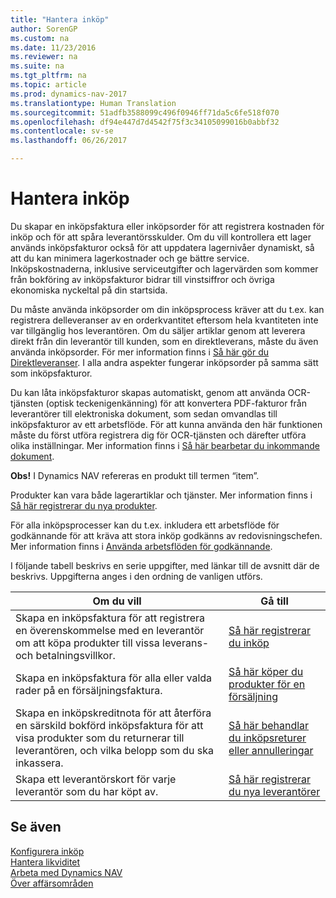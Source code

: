 ```yaml
---
title: "Hantera inköp"
author: SorenGP
ms.custom: na
ms.date: 11/23/2016
ms.reviewer: na
ms.suite: na
ms.tgt_pltfrm: na
ms.topic: article
ms.prod: dynamics-nav-2017
ms.translationtype: Human Translation
ms.sourcegitcommit: 51adfb3588099c496f0946ff71da5c6fe518f070
ms.openlocfilehash: df94e447d7d4542f75f3c34105099016b0abbf32
ms.contentlocale: sv-se
ms.lasthandoff: 06/26/2017

---
```


# <a name="manage-purchasing"></a>Hantera inköp
Du skapar en inköpsfaktura eller inköpsorder för att registrera kostnaden för inköp och för att spåra leverantörsskulder. Om du vill kontrollera ett lager används inköpsfakturor också för att uppdatera lagernivåer dynamiskt, så att du kan minimera lagerkostnader och ge bättre service. Inköpskostnaderna, inklusive serviceutgifter och lagervärden som kommer från bokföring av inköpsfakturor bidrar till vinstsiffror och övriga ekonomiska nyckeltal på din startsida.

Du måste använda inköpsorder om din inköpsprocess kräver att du t.ex. kan registrera delleveranser av en orderkvantitet eftersom hela kvantiteten inte var tillgänglig hos leverantören. Om du säljer artiklar genom att leverera direkt från din leverantör till kunden, som en direktleverans, måste du även använda inköpsorder. För mer information finns i [Så här gör du Direktleveranser](sales-how-drop-shipment.md). I alla andra aspekter fungerar inköpsorder på samma sätt som inköpsfakturor.

Du kan låta inköpsfakturor skapas automatiskt, genom att använda OCR-tjänsten (optisk teckenigenkänning) för att konvertera PDF-fakturor från leverantörer till elektroniska dokument, som sedan omvandlas till inköpsfakturor av ett arbetsflöde. För att kunna använda den här funktionen måste du först utföra registrera dig för OCR-tjänsten och därefter utföra olika inställningar. Mer information finns i [Så här bearbetar du inkommande dokument](across-process-income-documents.md).      

**Obs!** I Dynamics NAV refereras en produkt till termen “item”.

Produkter kan vara både lagerartiklar och tjänster. Mer information finns i [Så här registrerar du nya produkter](inventory-how-register-new-products.md).

För alla inköpsprocesser kan du t.ex. inkludera ett arbetsflöde för godkännande för att kräva att stora inköp godkänns av redovisningschefen. Mer information finns i [Använda arbetsflöden för godkännande](across-how-use-approval-workflows.md).

I följande tabell beskrivs en serie uppgifter, med länkar till de avsnitt där de beskrivs. Uppgifterna anges i den ordning de vanligen utförs.


|Om du vill |Gå till |
|---|----|
|Skapa en inköpsfaktura för att registrera en överenskommelse med en leverantör om att köpa produkter till vissa leverans- och betalningsvillkor. |[Så här registrerar du inköp](purchasing-how-record-purchases.md)|
|Skapa en inköpsfaktura för alla eller valda rader på en försäljningsfaktura.|[Så här köper du produkter för en försäljning](purchasing-how-purchase-products-sale.md)|
|Skapa en inköpskreditnota för att återföra en särskild bokförd inköpsfaktura för att visa produkter som du returnerar till leverantören, och vilka belopp som du ska inkassera.|[Så här behandlar du inköpsreturer eller annulleringar](purchasing-how-process-purchase-returns-cancellations.md)|
|Skapa ett leverantörskort för varje leverantör som du har köpt av.|[Så här registrerar du nya leverantörer](purchasing-how-register-new-vendors.md)|

## <a name="see-also"></a>Se även
[Konfigurera inköp](purchasing-setup-purchasing.md)  
[Hantera likviditet](payables-manage-payables.md)    
[Arbeta med Dynamics NAV](ui-work-product.md)  
[Över affärsområden](ui-across-business-areas.md)

